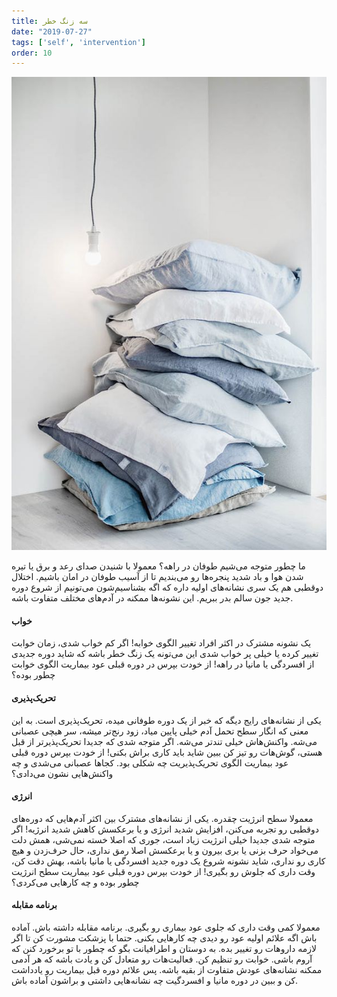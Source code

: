 ```yaml
---
title: سه زنگ خطر
date: "2019-07-27"
tags: ['self', 'intervention']
order: 10
---
```


![](./three-warning-signs.jpg)

ما  چطور متوجه می‌شیم طوفان در راهه؟ معمولا با شنیدن صدای رعد و برق یا تیره شدن هوا و باد شدید پنجره‌ها رو می‌بندیم  تا از آسیب طوفان در امان باشیم. اختلال دوقطبی هم یک سری نشانه‌های اولیه داره که اگه بشناسیم‌شون می‌تونیم از شروع دوره جدید جون سالم بدر ببریم. این نشونه‌ها ممکنه در آدم‌های مختلف متفاوت باشه.

#### خواب

 یک نشونه مشترک در اکثر افراد تغییر الگوی خوابه! اگر کم خواب شدی، زمان خوابت تغییر کرده یا خیلی پر خواب شدی این می‌تونه یک زنگ خطر باشه که شاید دوره جدیدی از افسردگی یا مانیا در راهه!
از خودت بپرس در دوره قبلی عود بیماریت الگوی خوابت چطور بوده؟

#### تحریک‌پذیری

یکی از نشانه‌های رایج دیگه که خبر از یک دوره طوفانی میده، تحریک‌پذیری است. به این معنی که انگار سطح تحمل آدم خیلی پایین  میاد، زود رنج‌تر میشه، سر هیچی عصبانی می‌شه. واکنش‌هاش خیلی تندتر می‌شه.  اگر متوجه شدی که جدیدا تحریک‌پذیرتر از قبل هستی،  گوش‌هات رو تیز کن ببین شاید باید کاری براش بکنی!
از خودت بپرس دوره قبلی عود بیماریت الگوی تحریک‌پذیریت چه شکلی بود. کجاها عصبانی می‌شدی و چه واکنش‌هایی نشون می‌دادی؟

#### انرژی

معمولا سطح انرژیت چقدره. یکی از نشانه‌های مشترک بین اکثر آدم‌هایی که  دوره‌های دوقطبی رو تجربه می‌کنن، افزایش شدید انرژی و یا برعکسش کاهش شدید انرژیه!
اگر متوجه شدی جدیدا خیلی انرژیت زیاد است، جوری که اصلا خسته نمی‌شی، همش دلت می‌خواد حرف بزنی یا بری بیرون و یا برعکسش اصلا رمق نداری، حال حرف‌زدن و هیچ کاری رو نداری، شاید نشونه شروع یک دوره جدید افسردگی یا مانیا باشه، بهش دقت کن، وقت داری که جلوش رو بگیری!
از خودت بپرس دوره قبلی عود بیماریت سطح انرژیت چطور بوده و چه کارهایی می‌کردی؟

#### برنامه مقابله

معمولا کمی وقت داری که جلوی عود بیماری رو بگیری. برنامه مقابله داشته باش. آماده باش اگه علائم اولیه عود رو دیدی چه کارهایی بکنی.
حتما با پزشکت مشورت کن تا اگر لازمه داروهات رو تغییر بده. به دوستان و اطرافیانت بگو که چطور با تو برخورد کنن که آروم باشی.
خوابت رو تنظیم کن. فعالیت‌هات رو متعادل کن و یادت باشه که هر آدمی ممکنه نشانه‌های عودش متفاوت از بقیه باشه. پس علائم دوره قبل بیماریت رو یادداشت کن و ببین در  دوره مانیا و افسردگیت چه نشانه‌هایی داشتی  و  براشون آماده باش.



<!-- https://www.instagram.com/p/B0Yfiz3IyCd/ -->